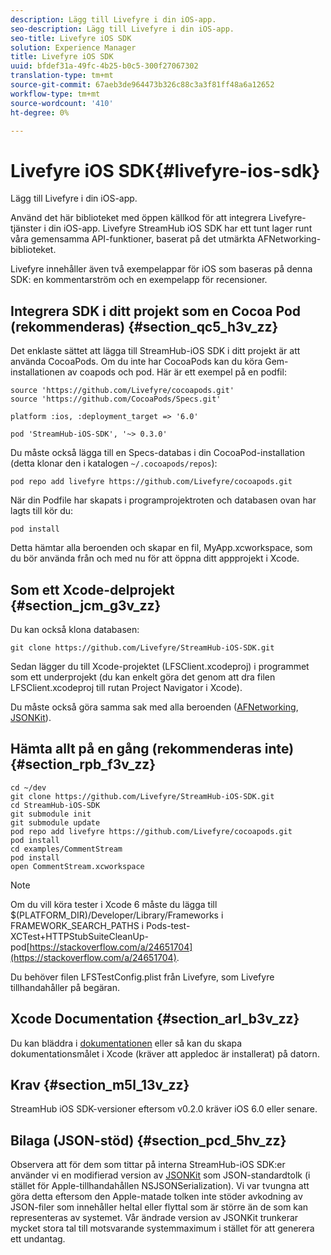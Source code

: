 ```yaml
---
description: Lägg till Livefyre i din iOS-app.
seo-description: Lägg till Livefyre i din iOS-app.
seo-title: Livefyre iOS SDK
solution: Experience Manager
title: Livefyre iOS SDK
uuid: bfdef31a-49fc-4b25-b0c5-300f27067302
translation-type: tm+mt
source-git-commit: 67aeb3de964473b326c88c3a3f81ff48a6a12652
workflow-type: tm+mt
source-wordcount: '410'
ht-degree: 0%

---
```



# Livefyre iOS SDK{#livefyre-ios-sdk}

Lägg till Livefyre i din iOS-app.

Använd det här biblioteket med öppen källkod för att integrera Livefyre-tjänster i din iOS-app. Livefyre StreamHub iOS SDK har ett tunt lager runt våra gemensamma API-funktioner, baserat på det utmärkta AFNetworking-biblioteket.

Livefyre innehåller även två exempelappar för iOS som baseras på denna SDK: en kommentarström och en exempelapp för recensioner.

## Integrera SDK i ditt projekt som en Cocoa Pod (rekommenderas) {#section_qc5_h3v_zz}

Det enklaste sättet att lägga till StreamHub-iOS SDK i ditt projekt är att använda CocoaPods. Om du inte har CocoaPods kan du köra Gem-installationen av coapods och pod. Här är ett exempel på en podfil:

```
source 'https://github.com/Livefyre/cocoapods.git' 
source 'https://github.com/CocoaPods/Specs.git' 
  
platform :ios, :deployment_target => '6.0' 
  
pod 'StreamHub-iOS-SDK', '~> 0.3.0'
```

Du måste också lägga till en Specs-databas i din CocoaPod-installation (detta klonar den i katalogen `~/.cocoapods/repos`):

```
pod repo add livefyre https://github.com/Livefyre/cocoapods.git
```

När din Podfile har skapats i programprojektroten och databasen ovan har lagts till kör du:

```
pod install
```

Detta hämtar alla beroenden och skapar en fil, MyApp.xcworkspace, som du bör använda från och med nu för att öppna ditt appprojekt i Xcode.

## Som ett Xcode-delprojekt {#section_jcm_g3v_zz}

Du kan också klona databasen:

```
git clone https://github.com/Livefyre/StreamHub-iOS-SDK.git 
```

Sedan lägger du till Xcode-projektet (LFSClient.xcodeproj) i programmet som ett underprojekt (du kan enkelt göra det genom att dra filen LFSClient.xcodeproj till rutan Project Navigator i Xcode).

Du måste också göra samma sak med alla beroenden ([AFNetworking](https://github.com/AFNetworking/AFNetworking), [JSONKit](https://github.com/escherba/JSONKit)).

## Hämta allt på en gång (rekommenderas inte) {#section_rpb_f3v_zz}

```
cd ~/dev 
git clone https://github.com/Livefyre/StreamHub-iOS-SDK.git 
cd StreamHub-iOS-SDK 
git submodule init 
git submodule update 
pod repo add livefyre https://github.com/Livefyre/cocoapods.git 
pod install 
cd examples/CommentStream 
pod install 
open CommentStream.xcworkspace
```

>[!NOTE]
>
>Om du vill köra tester i Xcode 6 måste du lägga till $(PLATFORM_DIR)/Developer/Library/Frameworks i FRAMEWORK_SEARCH_PATHS i Pods-test-XCTest+HTTPStubSuiteCleanUp-pod[https://stackoverflow.com/a/24651704](https://stackoverflow.com/a/24651704).

Du behöver filen LFSTestConfig.plist från Livefyre, som Livefyre tillhandahåller på begäran.

## Xcode Documentation {#section_arl_b3v_zz}

Du kan bläddra i [dokumentationen](https://livefyre.github.com/StreamHub-iOS-SDK/) eller så kan du skapa dokumentationsmålet i Xcode (kräver att appledoc är installerat) på datorn.

## Krav {#section_m5l_13v_zz}

StreamHub iOS SDK-versioner eftersom v0.2.0 kräver iOS 6.0 eller senare.

## Bilaga (JSON-stöd) {#section_pcd_5hv_zz}

Observera att för dem som tittar på interna StreamHub-iOS SDK:er använder vi en modifierad version av [JSONKit](https://github.com/escherba/JSONKit) som JSON-standardtolk (i stället för Apple-tillhandahållen NSJSONSerialization). Vi var tvungna att göra detta eftersom den Apple-matade tolken inte stöder avkodning av JSON-filer som innehåller heltal eller flyttal som är större än de som kan representeras av systemet. Vår ändrade version av JSONKit trunkerar mycket stora tal till motsvarande systemmaximum i stället för att generera ett undantag.

